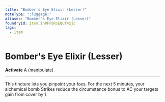 ```yaml
---
title: "Bomber's Eye Elixir (Lesser)"
noteType: ":luggage:"
aliases: "Bomber's Eye Elixir (Lesser)"
foundryId: Item.IhRFnBRSEQuT4zjc
tags:
  - Item
---
```


# Bomber's Eye Elixir (Lesser)

**Activate** A (manipulate)

* * *

This tincture lets you pinpoint your foes. For the next 5 minutes, your alchemical bomb Strikes reduce the circumstance bonus to AC your targets gain from cover by 1.

